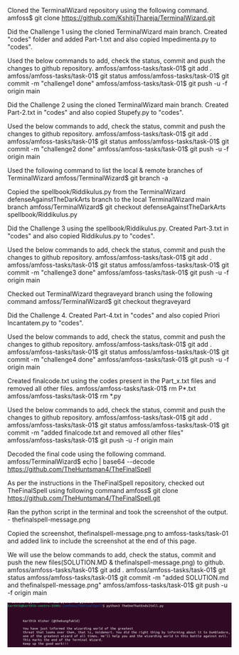 Cloned the TerminalWizard repository using the following command.
amfoss$ git clone https://github.com/KshitijThareja/TerminalWizard.git

Did the Challenge 1 using the cloned TerminalWizard main branch. Created "codes" folder and added Part-1.txt and also copied Impedimenta.py to "codes".

Used the below commands to add, check the status, commit and push the changes to github repository.
amfoss/amfoss-tasks/task-01$ git add .
amfoss/amfoss-tasks/task-01$ git status
amfoss/amfoss-tasks/task-01$ git commit -m "challenge1 done"
amfoss/amfoss-tasks/task-01$ git push -u -f origin main

Did the Challenge 2 using the cloned TerminalWizard main branch. Created Part-2.txt in "codes" and also copied Stupefy.py to "codes".

Used the below commands to add, check the status, commit and push the changes to github repository.
amfoss/amfoss-tasks/task-01$ git add .
amfoss/amfoss-tasks/task-01$ git status
amfoss/amfoss-tasks/task-01$ git commit -m "challenge2 done"
amfoss/amfoss-tasks/task-01$ git push -u -f origin main

Used the following command to list the local & remote branches of TerminalWizard
amfoss/TerminalWizard$ git branch -a

Copied the spellbook/Riddikulus.py from the TerminalWizard defenseAgainstTheDarkArts branch to the local TerminalWizard main branch
amfoss/TerminalWizard$ git checkout defenseAgainstTheDarkArts spellbook/Riddikulus.py

Did the Challenge 3 using the spellbook/Riddikulus.py. Created Part-3.txt in "codes" and also copied Riddikulus.py to "codes".

Used the below commands to add, check the status, commit and push the changes to github repository.
amfoss/amfoss-tasks/task-01$ git add .
amfoss/amfoss-tasks/task-01$ git status
amfoss/amfoss-tasks/task-01$ git commit -m "challenge3 done"
amfoss/amfoss-tasks/task-01$ git push -u -f origin main

Checked out TerminalWizard thegraveyard branch using the following command
amfoss/TerminalWizard$ git checkout thegraveyard

Did the Challenge 4.  Created Part-4.txt in "codes" and also copied Priori Incantatem.py to "codes".

Used the below commands to add, check the status, commit and push the changes to github repository.
amfoss/amfoss-tasks/task-01$ git add .
amfoss/amfoss-tasks/task-01$ git status
amfoss/amfoss-tasks/task-01$ git commit -m "challenge4 done"
amfoss/amfoss-tasks/task-01$ git push -u -f origin main

Created finalcode.txt using the codes present in the Part_x.txt files and removed all other files.
amfoss/amfoss-tasks/task-01$ rm P*.txt
amfoss/amfoss-tasks/task-01$ rm *.py

Used the below commands to add, check the status, commit and push the changes to github repository.
amfoss/amfoss-tasks/task-01$ git add .
amfoss/amfoss-tasks/task-01$ git status
amfoss/amfoss-tasks/task-01$ git commit -m "added finalcode.txt and removed all other files"
amfoss/amfoss-tasks/task-01$ git push -u -f origin main

Decoded the final code using the following command.
amfoss/TerminalWizard$ echo <base64EncodedString> | base64 --decode
https://github.com/TheHuntsman4/TheFinalSpell

As per the instructions in the TheFinalSpell repository, checked out TheFinalSpell using following command
amfoss$ git clone https://github.com/TheHuntsman4/TheFinalSpell.git

Ran the python script in the terminal and took the screenshot of the output. - thefinalspell-message.png

Copied the screenshot, thefinalspell-message.png to amfoss-tasks/task-01 and added link to include the screenshot at the end of this page.

We will use the below commands to add, check the status, commit and push the new files(SOLUTION.MD & thefinalspell-message.png) to github.
amfoss/amfoss-tasks/task-01$ git add .
amfoss/amfoss-tasks/task-01$ git status
amfoss/amfoss-tasks/task-01$ git commit -m "added SOLUTION.md and thefinalspell-message.png"
amfoss/amfoss-tasks/task-01$ git push -u -f origin main

![The Final Spell Message](/task-01/thefinalspell-message.png "The Final Spell Message")



